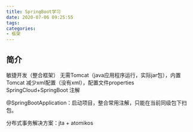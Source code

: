 ```yaml
---
title: SpringBoot学习
date: 2020-07-06 09:25:55
tags:
categories:
- 框架
---
```


## 简介

敏捷开发（整合框架）
无需Tomcat（java应用程序运行，实际jar包），内置Tomcat
减少xml配置（没有xml），配置文件properties
SpringCloud+SpringBoot
注解

@SpringBootApplication：启动项目，整合常用注解，只能在当前同级包下扫包。

分布式事务解决方案：jta + atomikos
